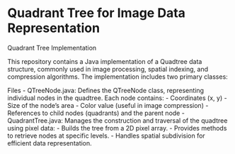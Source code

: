 # Quadrant Tree for Image Data Representation

Quadrant Tree Implementation

This repository contains a Java implementation of a Quadtree data structure, commonly used in image processing, spatial indexing, and compression algorithms. The implementation includes two primary classes:

Files
	- QTreeNode.java:
Defines the QTreeNode class, representing individual nodes in the quadtree. Each node contains:
	- Coordinates (x, y)
	- Size of the node’s area
	- Color value (useful in image compression)
	- References to child nodes (quadrants) and the parent node
	- QuadrantTree.java:
Manages the construction and traversal of the quadtree using pixel data:
	- Builds the tree from a 2D pixel array.
	- Provides methods to retrieve nodes at specific levels.
	- Handles spatial subdivision for efficient data representation. 

